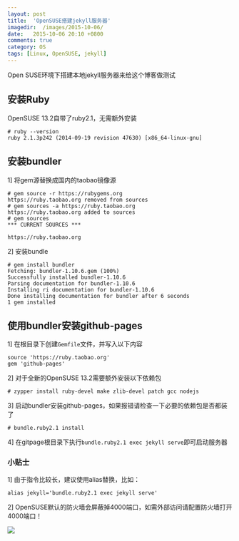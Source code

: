 ```yaml
---
layout: post
title:  'OpenSUSE搭建jekyll服务器'
imagedir:  /images/2015-10-06/
date:   2015-10-06 20:10 +0800
comments: true
category: OS
tags: [Linux, OpenSUSE, jekyll]
---
```


Open SUSE环境下搭建本地jekyll服务器来给这个博客做测试

## 安装Ruby

OpenSUSE 13.2自带了ruby2.1，无需额外安装  

```
# ruby --version
ruby 2.1.3p242 (2014-09-19 revision 47630) [x86_64-linux-gnu]
```

## 安装bundler

1] 将gem源替换成国内的taobao镜像源

```
# gem source -r https://rubygems.org
https://ruby.taobao.org removed from sources
# gem sources -a https://ruby.taobao.org
https://ruby.taobao.org added to sources
# gem sources
*** CURRENT SOURCES ***

https://ruby.taobao.org
```

2] 安装bundle  

```
# gem install bundler
Fetching: bundler-1.10.6.gem (100%)
Successfully installed bundler-1.10.6
Parsing documentation for bundler-1.10.6
Installing ri documentation for bundler-1.10.6
Done installing documentation for bundler after 6 seconds
1 gem installed
```

## 使用bundler安装github-pages  

1] 在根目录下创建`Gemfile`文件，并写入以下内容  

```
source 'https://ruby.taobao.org'
gem 'github-pages'
```

2] 对于全新的OpenSUSE 13.2需要额外安装以下依赖包  

```
# zypper install ruby-devel make zlib-devel patch gcc nodejs
```

3] 启动bundler安装github-pages，如果报错请检查一下必要的依赖包是否都装了  

```
# bundle.ruby2.1 install
```

4] 在gitpage根目录下执行`bundle.ruby2.1 exec jekyll serve`即可启动服务器  

### 小贴士

1] 由于指令比较长，建议使用alias替换，比如：  

```
alias jekyll='bundle.ruby2.1 exec jekyll serve'
```

2] OpenSUSE默认的防火墙会屏蔽掉4000端口，如需外部访问请配置防火墙打开4000端口！  

[![]({{site.baseurl}}{{page.imagedir}}01.JPG)]({{site.baseurl}}{{page.imagedir}}01.JPG)  